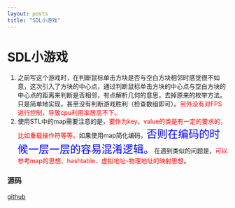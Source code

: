 ```yaml
---
layout: posts
title: "SDL小游戏"
---
```


# SDL小游戏

1. 之前写这个游戏时，在判断鼠标单击方块是否与空白方块相邻时感觉很不如意，这次引入了方块的中心点，通过判断鼠标单击方块的中心点与空白方块的中心点的距离来判断是否相邻，有点解析几何的意思，去掉原来的枚举方法。只是简单地实现，甚至没有判断游戏胜利（检查数组即可）。<font color="red">另外没有对FPS进行控制，导致cpu利用率居高不下。</font>
2. 使用STL中的map需要注意的是，<font color="red">要作为key、value的类是有一定的要求的，比如重载操作符等等。</font>如果使用map简化编码，<font color="blue" size="5">否则在编码的时候一层一层的容易混淆逻辑。</font>在遇到类似的问题是，<font color="red">可以参考map的思想、hashtable、虚拟地址-物理地址的映射思想</font>。

### 源码
[github](https://github.com/mrhopehub/SDL-game)